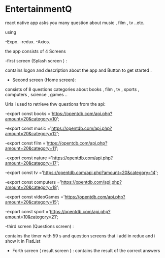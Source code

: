 # EntertainmentQ
react native app asks you many question about music , film , tv ..etc.

using 

-Expo.
-redux.
-Axios.


the app consists of 4 Screens

-first screen (Splash screen ) :

contains logon and description about the app and Button to get started .

- Second screen (Home screen):

consists of 8 questions categories about books , film , tv , sports , computers , science , games ..

Urls i used to retrieve thw questions from the api:


-export const books           ='https://opentdb.com/api.php?amount=20&category=10';

-export const music           ='https://opentdb.com/api.php?amount=20&category=12';

-export const film            ='https://opentdb.com/api.php?amount=20&category=11';

-export const nature          ='https://opentdb.com/api.php?amount=20&category=17';

-export const tv              ='https://opentdb.com/api.php?amount=20&category=14';

-export const computers       ='https://opentdb.com/api.php?amount=20&category=18';

-export const videoGames      ='https://opentdb.com/api.php?amount=20&category=15';

-export const sport           ='https://opentdb.com/api.php?amount=10&category=21';



-third screen (Questions screen) : 

contains the timer with 59 s  and  question screens that i add in redux and i show it in FlatList

- Forth screen ( result screen ) : contains  the result of the correct answers 



